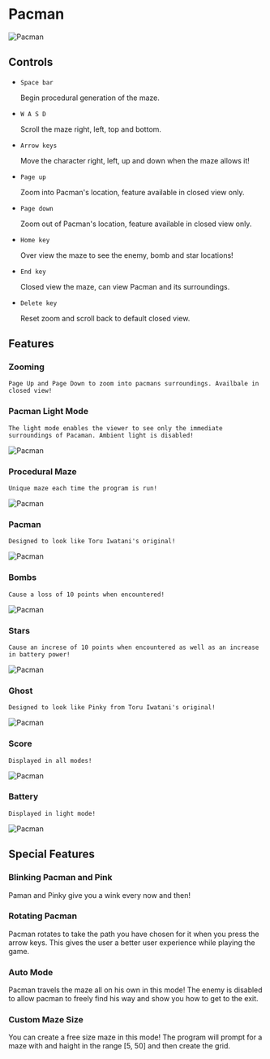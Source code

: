 # Pacman
![Pacman](images/lighting.png)

## Controls

- `Space bar`

    Begin procedural generation of the maze.

- `W A S D` 

    Scroll the maze right, left, top and bottom.

- `Arrow keys`

    Move the character right, left, up and down when the maze allows it!

- `Page up`

    Zoom into Pacman's location, feature available in closed view only.

- `Page down`

    Zoom out of Pacman's location, feature available in closed view only.

- `Home key`  

    Over view the maze to see the enemy, bomb and star locations!

- `End key` 

    Closed view the maze, can view Pacman and its surroundings.

- `Delete key`

    Reset zoom and scroll back to default closed view.


## Features 

### Zooming
    Page Up and Page Down to zoom into pacmans surroundings. Availbale in closed view!

### Pacman Light Mode
    The light mode enables the viewer to see only the immediate surroundings of Pacaman. Ambient light is disabled!

![Pacman](images/lightmaze.png)

### Procedural Maze
    Unique maze each time the program is run!

![Pacman](images/brightmaze.png)


### Pacman 
    Designed to look like Toru Iwatani's original!

![Pacman](images/pacman.png)

### Bombs
    Cause a loss of 10 points when encountered!

![Pacman](images/bomb.png)

### Stars
    Cause an increse of 10 points when encountered as well as an increase in battery power!

![Pacman](images/star.png)


### Ghost
    Designed to look like Pinky from Toru Iwatani's original!

![Pacman](images/ghost.png)


### Score
    Displayed in all modes!

![Pacman](images/score.png)


### Battery
    Displayed in light mode!

![Pacman](images/battery.png)



## Special Features

### Blinking Pacman and Pink

Paman and Pinky give you a wink every now and then!

### Rotating Pacman

Pacman rotates to take the path you have chosen for it when you press the arrow keys. This gives the user a better user experience while playing the game.

### Auto Mode

Pacman travels the maze all on his own in this mode! The enemy is disabled to allow pacman to freely find his way and show you how to get to the exit.

### Custom Maze Size

You can create a free size maze in this mode! The program will prompt for a maze with and haight in the range [5, 50] and then create the grid.
